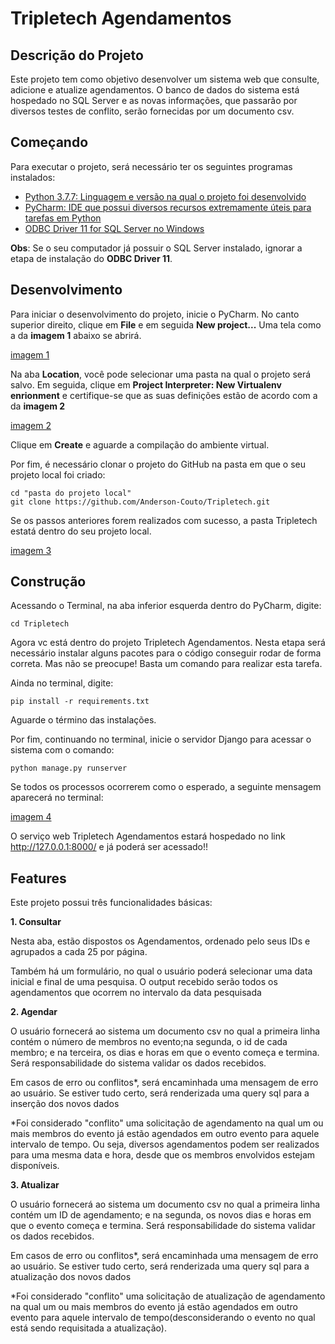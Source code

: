# Tripletech Agendamentos

## Descrição do Projeto

Este projeto tem como objetivo desenvolver um sistema web que consulte, adicione e atualize agendamentos. O banco de dados do sistema está
hospedado no SQL Server e as novas informações, que passarão por diversos testes de conflito, serão fornecidas por um documento csv. 

## Começando

Para executar o projeto, será necessário ter os seguintes programas instalados:

- [Python 3.7.7: Linguagem e versão na qual o projeto foi desenvolvido](https://www.python.org/downloads/release/python-377/.html)
- [PyCharm: IDE que possui diversos recursos extremamente úteis para tarefas em Python](https://www.python.org/downloads/release/python-377/.html)
- [ODBC Driver 11 for SQL Server no Windows](https://docs.microsoft.com/pt-br/sql/connect/odbc/windows/release-notes-odbc-sql-server-windows?view=sql-server-ver15#previous-releases)

**Obs**: Se o seu computador já possuir o SQL Server instalado, ignorar a etapa de instalação do **ODBC Driver 11**.

## Desenvolvimento

Para iniciar o desenvolvimento do projeto, inicie o PyCharm. No canto superior direito, clique em **File** e em seguida **New project...**
Uma tela como a da **imagem 1** abaixo se abrirá.

[imagem 1](https://prnt.sc/sc6ule)

Na aba **Location**, você pode selecionar uma pasta na qual o projeto será salvo.
Em seguida, clique em **Project Interpreter: New Virtualenv enrionment** e certifique-se que as suas definições estão de acordo com a da **imagem 2**

[imagem 2](https://prnt.sc/sc6wlx)

Clique em **Create** e aguarde a compilação do ambiente virtual.

Por fim, é necessário clonar o projeto do GitHub na pasta em que o seu projeto local foi criado:

```shell
cd "pasta do projeto local"
git clone https://github.com/Anderson-Couto/Tripletech.git
```

Se os passos anteriores forem realizados com sucesso, a pasta Tripletech estatá dentro do seu projeto local.

[imagem 3](https://prnt.sc/sc779b)

## Construção

Acessando o Terminal, na aba inferior esquerda dentro do PyCharm, digite:
```shell
cd Tripletech
```
Agora vc está dentro do projeto Tripletech Agendamentos. 
Nesta etapa será necessário instalar alguns pacotes para o código conseguir rodar de forma correta.
Mas não se preocupe! Basta um comando para realizar esta tarefa.

Ainda no terminal, digite:
```shell
pip install -r requirements.txt
```
Aguarde o término das instalações.

Por fim, continuando no terminal, inicie o servidor Django para acessar o sistema com o comando:
```shell
python manage.py runserver
```
Se todos os processos ocorrerem como o esperado, a seguinte mensagem aparecerá no terminal:

[imagem 4](https://prnt.sc/sc7lrp)

O serviço web Tripletech Agendamentos estará hospedado no link http://127.0.0.1:8000/ e já poderá ser acessado!!

## Features

Este projeto possui três funcionalidades básicas:


**1. Consultar** 

Nesta aba, estão dispostos os Agendamentos, ordenado pelo seus IDs e agrupados a cada 25 por página. 

Também há um formulário, no qual o usuário poderá selecionar uma data inicial e final de uma pesquisa. O output recebido serão todos os agendamentos que ocorrem no intervalo da data pesquisada

**2. Agendar**

O usuário fornecerá ao sistema um documento csv no qual a primeira linha contém o número de membros no evento;na segunda, o id de cada membro; e na terceira, os dias e horas em que o evento começa e termina. Será responsabilidade do sistema validar os dados recebidos. 

Em casos de erro ou conflitos*, será encaminhada uma mensagem de erro ao usuário. Se estiver tudo certo, será renderizada uma query sql para a inserção dos novos dados

*Foi considerado "conflito" uma solicitação de agendamento na qual um ou mais membros do evento já estão agendados em outro evento para aquele intervalo de tempo. Ou seja, diversos agendamentos podem ser realizados para uma mesma data e hora, desde que os membros envolvidos estejam disponíveis.

**3. Atualizar**

O usuário fornecerá ao sistema um documento csv no qual a primeira linha contém um ID de agendamento; e na segunda, os novos dias e horas em que o evento começa e termina. Será responsabilidade do sistema validar os dados recebidos. 

Em casos de erro ou conflitos*, será encaminhada uma mensagem de erro ao usuário. Se estiver tudo certo, será renderizada uma query sql para a atualização dos novos dados

*Foi considerado "conflito" uma solicitação de atualização de agendamento na qual um ou mais membros do evento já estão agendados em outro evento para aquele intervalo de tempo(desconsiderando o evento no qual está sendo requisitada a atualização).
